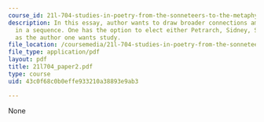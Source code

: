 ```yaml
---
course_id: 21l-704-studies-in-poetry-from-the-sonneteers-to-the-metaphysicals-spring-2006
description: In this essay, author wants to draw broader connections among sonnets
  in a sequence. One has the option to elect either Petrarch, Sidney, Spenser or Shakespeare
  as the author one wants study.
file_location: /coursemedia/21l-704-studies-in-poetry-from-the-sonneteers-to-the-metaphysicals-spring-2006/43c0f68c0b0effe933210a38893e9ab3_21l704_paper2.pdf
file_type: application/pdf
layout: pdf
title: 21l704_paper2.pdf
type: course
uid: 43c0f68c0b0effe933210a38893e9ab3

---
```

None